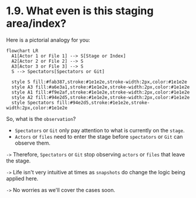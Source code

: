 # 1.9. What even is this staging area/index?

<!-- pause -->
<!-- new_line -->

Here is a pictorial analogy for you:

<!-- new_line -->

```mermaid +render
flowchart LR
  A1[Actor 1 or File 1] --> S[Stage or Index]
  A2[Actor 2 or File 2] --> S
  A3[Actor 3 or File 3] --> S
  S --> Spectators[Spectators or Git]

  style S fill:#fab387,stroke:#1e1e2e,stroke-width:2px,color:#1e1e2e
  style A3 fill:#a6e3a1,stroke:#1e1e2e,stroke-width:2px,color:#1e1e2e
  style A1 fill:#f9e2af,stroke:#1e1e2e,stroke-width:2px,color:#1e1e2e
  style A2 fill:#94e2d5,stroke:#1e1e2e,stroke-width:2px,color:#1e1e2e
  style Spectators fill:#94e2d5,stroke:#1e1e2e,stroke-width:2px,color:#1e1e2e
```

<!-- pause -->
<!-- new_line -->

So, what is the `observation`?

<!-- new_line -->
<!-- incremental_lists: true -->

- `Spectators` or `Git` only pay attention to what is currently on the `stage`.
- `Actors` or `files` need to enter the stage before `spectators` or `Git` can
  observe them.

<!-- new_line -->
<!-- incremental_lists: false -->

`->` Therefore, `Spectators` or `Git` stop observing `actors` or `files` that
leave the stage.

<!-- pause -->

`->` Life isn't very intuitive at times as `snapshots` do change the logic being
applied here.

<!-- pause -->

`->` No worries as we'll cover the cases soon.
